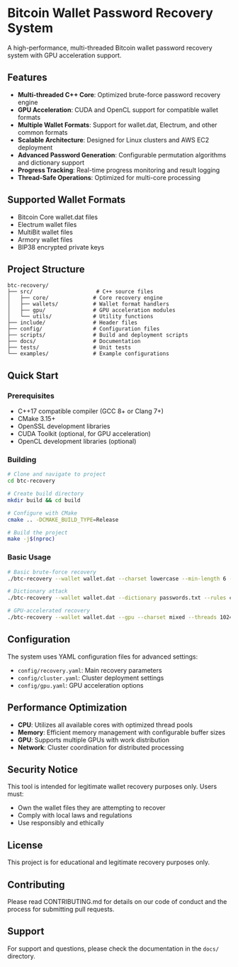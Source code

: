 # Bitcoin Wallet Password Recovery System

A high-performance, multi-threaded Bitcoin wallet password recovery system with GPU acceleration support.

## Features

- **Multi-threaded C++ Core**: Optimized brute-force password recovery engine
- **GPU Acceleration**: CUDA and OpenCL support for compatible wallet formats
- **Multiple Wallet Formats**: Support for wallet.dat, Electrum, and other common formats
- **Scalable Architecture**: Designed for Linux clusters and AWS EC2 deployment
- **Advanced Password Generation**: Configurable permutation algorithms and dictionary support
- **Progress Tracking**: Real-time progress monitoring and result logging
- **Thread-Safe Operations**: Optimized for multi-core processing

## Supported Wallet Formats

- Bitcoin Core wallet.dat files
- Electrum wallet files
- MultiBit wallet files
- Armory wallet files
- BIP38 encrypted private keys

## Project Structure

```
btc-recovery/
├── src/                    # C++ source files
│   ├── core/              # Core recovery engine
│   ├── wallets/           # Wallet format handlers
│   ├── gpu/               # GPU acceleration modules
│   └── utils/             # Utility functions
├── include/               # Header files
├── config/                # Configuration files
├── scripts/               # Build and deployment scripts
├── docs/                  # Documentation
├── tests/                 # Unit tests
└── examples/              # Example configurations
```

## Quick Start

### Prerequisites

- C++17 compatible compiler (GCC 8+ or Clang 7+)
- CMake 3.15+
- OpenSSL development libraries
- CUDA Toolkit (optional, for GPU acceleration)
- OpenCL development libraries (optional)

### Building

```bash
# Clone and navigate to project
cd btc-recovery

# Create build directory
mkdir build && cd build

# Configure with CMake
cmake .. -DCMAKE_BUILD_TYPE=Release

# Build the project
make -j$(nproc)
```

### Basic Usage

```bash
# Basic brute-force recovery
./btc-recovery --wallet wallet.dat --charset lowercase --min-length 6 --max-length 12

# Dictionary attack
./btc-recovery --wallet wallet.dat --dictionary passwords.txt --rules common

# GPU-accelerated recovery
./btc-recovery --wallet wallet.dat --gpu --charset mixed --threads 1024
```

## Configuration

The system uses YAML configuration files for advanced settings:

- `config/recovery.yaml`: Main recovery parameters
- `config/cluster.yaml`: Cluster deployment settings
- `config/gpu.yaml`: GPU acceleration options

## Performance Optimization

- **CPU**: Utilizes all available cores with optimized thread pools
- **Memory**: Efficient memory management with configurable buffer sizes
- **GPU**: Supports multiple GPUs with work distribution
- **Network**: Cluster coordination for distributed processing

## Security Notice

This tool is intended for legitimate wallet recovery purposes only. Users must:
- Own the wallet files they are attempting to recover
- Comply with local laws and regulations
- Use responsibly and ethically

## License

This project is for educational and legitimate recovery purposes only.

## Contributing

Please read CONTRIBUTING.md for details on our code of conduct and the process for submitting pull requests.

## Support

For support and questions, please check the documentation in the `docs/` directory.
